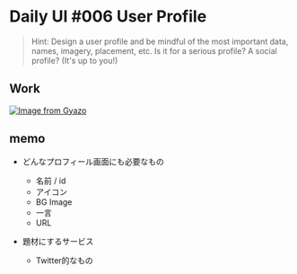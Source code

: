 # Daily UI #006 User Profile

> Hint: Design a user profile and be mindful of the most important data, names, imagery, placement, etc. Is it for a serious profile? A social profile? (It's up to you!)

## Work
[![Image from Gyazo](https://i.gyazo.com/92b4b92ef7887a1c83579892b61e3b39.gif)](https://gyazo.com/92b4b92ef7887a1c83579892b61e3b39)

## memo
- どんなプロフィール画面にも必要なもの
  - 名前 / id
  - アイコン
  - BG Image
  - 一言
  - URL

- 題材にするサービス
  - Twitter的なもの

